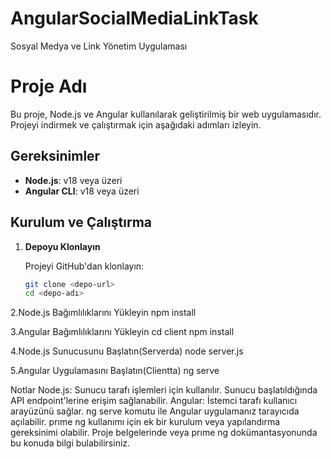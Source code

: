 # AngularSocialMediaLinkTask
Sosyal Medya ve Link Yönetim Uygulaması 

# Proje Adı

Bu proje, Node.js ve Angular kullanılarak geliştirilmiş bir web uygulamasıdır. Projeyi indirmek ve çalıştırmak için aşağıdaki adımları izleyin.

## Gereksinimler

- **Node.js**: v18 veya üzeri
- **Angular CLI**: v18 veya üzeri

## Kurulum ve Çalıştırma

1. **Depoyu Klonlayın**

   Projeyi GitHub'dan klonlayın:

   ```bash
   git clone <depo-url>
   cd <depo-adı>

2.Node.js Bağımlılıklarını Yükleyin
npm install

3.Angular Bağımlılıklarını Yükleyin
cd client
npm install

4.Node.js Sunucusunu Başlatın(Serverda)
node server.js

5.Angular Uygulamasını Başlatın(Clientta)
ng serve

Notlar
Node.js: Sunucu tarafı işlemleri için kullanılır. Sunucu başlatıldığında API endpoint'lerine erişim sağlanabilir.
Angular: İstemci tarafı kullanıcı arayüzünü sağlar. ng serve komutu ile Angular uygulamanız tarayıcıda açılabilir.
prıme ng kullanımı için ek bir kurulum veya yapılandırma gereksinimi olabilir. Proje belgelerinde veya prıme ng dokümantasyonunda bu konuda bilgi bulabilirsiniz.
